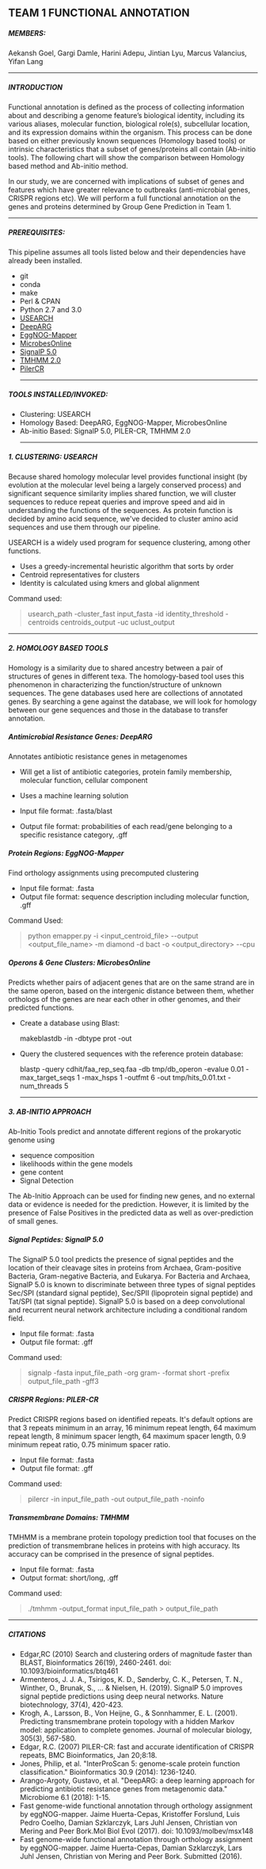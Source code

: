 ## TEAM 1 FUNCTIONAL ANNOTATION

##### MEMBERS:
Aekansh Goel, Gargi Damle, Harini Adepu, Jintian Lyu, Marcus Valancius, Yifan Lang
  ___
##### INTRODUCTION

Functional annotation is defined as the process of collecting information about and describing a genome feature’s biological identity, including its various aliases, molecular function, biological role(s), subcellular location, and its expression domains within the organism. This process can be done based on either previously known sequences (Homology based tools) or intrinsic characteristics that a subset of genes/proteins all contain (Ab-initio tools). The following chart will show the comparison between Homology based method and Ab-initio method.

In our study, we are concerned with implications of subset of genes and features which have greater relevance to outbreaks (anti-microbial genes, CRISPR regions etc). We will perform a full functional annotation on the genes and proteins determined by Group Gene Prediction in Team 1.
  ___
##### PREREQUISITES:
This pipeline assumes all tools listed below and their dependencies have already been installed.
-	git
-	conda
-	make
-	Perl & CPAN
- Python 2.7 and 3.0
- [USEARCH](https://www.drive5.com/usearch/download.html)
- [DeepARG](https://bench.cs.vt.edu/deeparg)
- [EggNOG-Mapper](https://github.com/eggnogdb/eggnog-mapper)
- [MicrobesOnline](http://www.microbesonline.org/)
- [SignalP 5.0](https://services.healthtech.dtu.dk/service.php?SignalP-5.0)
- [TMHMM 2.0](https://services.healthtech.dtu.dk/service.php?TMHMM-2.0)
- [PilerCR](https://www.drive5.com/pilercr/)
  ___
##### TOOLS INSTALLED/INVOKED:  
- Clustering: USEARCH
- Homology Based: DeepARG, EggNOG-Mapper, MicrobesOnline
- Ab-initio Based: SignalP 5.0, PILER-CR, TMHMM 2.0
  ___
##### 1. CLUSTERING: USEARCH

Because shared homology molecular level provides functional insight (by evolution at the molecular level being a largely conserved process) and significant sequence similarity implies shared function, we will cluster sequences to reduce repeat queries and improve speed and aid in understanding the functions of the sequences. As protein function is decided by amino acid sequence, we've decided to cluster amino acid sequences and use them through our pipeline.

USEARCH is a widely used program for sequence clustering, among other functions.
- Uses a greedy-incremental heuristic algorithm that sorts by order
- Centroid representatives for clusters
- Identity is calculated using kmers and global alignment

Command used:
> usearch_path -cluster_fast input_fasta -id identity_threshold -centroids centroids_output -uc uclust_output
  ___
##### 2. HOMOLOGY BASED TOOLS

Homology is a similarity due to shared ancestry between a pair of structures of genes in different texa. The homology-based tool uses this phenomenon in characterizing the function/structure of unknown sequences. The gene databases used here are collections of annotated genes. By searching a gene against the database, we will look for homology between our gene sequences and those in the database to transfer annotation.

##### Antimicrobial Resistance Genes: DeepARG
Annotates antibiotic resistance genes in metagenomes
- Will get a list of antibiotic categories, protein family membership, molecular function, cellular component ​
- Uses a machine learning solution

- Input file format:  .fasta/blast
- Output file format: probabilities of each read/gene belonging to a specific resistance category, .gff

##### Protein Regions: EggNOG-Mapper
Find orthology assignments using precomputed clustering

- Input file format:  .fasta
- Output file format: sequence description including molecular function, .gff

Command Used:
> python emapper.py -i <input_centroid_file> --output <output_file_name> -m diamond -d bact -o <output_directory> --cpu <cpu>

##### Operons & Gene Clusters: MicrobesOnline
Predicts whether pairs of adjacent genes that are on the same strand are in the same operon, based on the intergenic distance between them, whether orthologs of the genes are near each other in other genomes, and their predicted functions.

- Create a database using Blast:

  makeblastdb -in <fasta file> -dbtype prot -out <database>

- Query the clustered sequences with the reference protein database:

  blastp -query cdhit/faa_rep_seq.faa -db tmp/db_operon -evalue 0.01 -max_target_seqs 1 -max_hsps 1 -outfmt 6 -out tmp/hits_0.01.txt -num_threads 5
  ___
##### 3. AB-INITIO APPROACH

Ab-Initio Tools predict and annotate different regions of the prokaryotic genome using
- sequence composition
- likelihoods within the gene models
- gene content
- Signal Detection

The Ab-Initio Approach can be used for finding new genes, and no external data or evidence is needed for the prediction. However, it is limited by the presence of False Positives in the predicted data as well as over-prediction of small genes.

##### Signal Peptides: SignalP 5.0

The SignalP 5.0 tool predicts the presence of signal peptides and the location of their cleavage sites in proteins from Archaea, Gram-positive Bacteria, Gram-negative Bacteria, and Eukarya. For Bacteria and Archaea, SignalP 5.0 is known to discriminate between three types of signal peptides Sec/SPI (standard signal peptide), Sec/SPII (lipoprotein signal peptide) and Tat/SPI (tat signal peptide). SignalP 5.0 is based on a deep convolutional and recurrent neural network architecture including a conditional random field.

- Input file format:  .fasta
- Output file format: .gff

Command used:
> signalp -fasta input_file_path -org gram- -format short -prefix output_file_path -gff3

##### CRISPR Regions: PILER-CR

Predict CRISPR regions based on identified repeats. It's default options are that 3 repeats minimum in an array, 16 minimum repeat length, 64 maximum repeat length, 8 minimum spacer length, 64 maximum spacer length, 0.9 minimum repeat ratio, 0.75 minimum spacer ratio.

- Input file format:  .fasta
- Output file format: .gff

Command used:
> pilercr -in input_file_path -out output_file_path -noinfo

##### Transmembrane Domains: TMHMM

TMHMM is a membrane protein topology prediction tool that focuses on the prediction of transmembrane helices in proteins with high accuracy. Its accuracy can be comprised in the presence of signal peptides.

- Input file format:  .fasta
- Output format: short/long, .gff

Command used:
> ./tmhmm -output_format input_file_path > output_file_path
  ___
##### CITATIONS
- Edgar,RC (2010) Search and clustering orders of magnitude faster than BLAST, Bioinformatics 26(19), 2460-2461. doi: 10.1093/bioinformatics/btq461
- Armenteros, J. J. A., Tsirigos, K. D., Sønderby, C. K., Petersen, T. N., Winther, O., Brunak, S., ... & Nielsen, H. (2019). SignalP 5.0 improves signal peptide predictions using deep neural networks. Nature biotechnology, 37(4), 420-423.
- Krogh, A., Larsson, B., Von Heijne, G., & Sonnhammer, E. L. (2001). Predicting transmembrane protein topology with a hidden Markov model: application to complete genomes. Journal of molecular biology, 305(3), 567-580.
- Edgar, R.C. (2007) PILER-CR: fast and accurate identification of CRISPR repeats, BMC Bioinformatics, Jan 20;8:18.
- Jones, Philip, et al. "InterProScan 5: genome-scale protein function classification." Bioinformatics 30.9 (2014): 1236-1240.
- Arango-Argoty, Gustavo, et al. "DeepARG: a deep learning approach for predicting antibiotic resistance genes from metagenomic data." Microbiome 6.1 (2018): 1-15.
- Fast genome-wide functional annotation through orthology assignment by eggNOG-mapper. Jaime Huerta-Cepas, Kristoffer Forslund, Luis Pedro Coelho, Damian Szklarczyk, Lars Juhl Jensen, Christian von Mering and Peer Bork.Mol Biol Evol (2017). doi: 10.1093/molbev/msx148
- Fast genome-wide functional annotation through orthology assignment by eggNOG-mapper. Jaime Huerta-Cepas, Damian Szklarczyk, Lars Juhl Jensen, Christian von Mering and Peer Bork. Submitted (2016).
